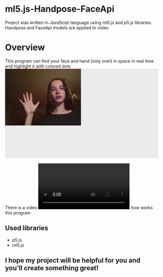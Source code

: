 # ml5.js-Handpose-FaceApi
Project was written in JavaScipt language using ml5.js and p5.js libraries. Handpose and FaceApi models are applied to video

# Overview
This program can find your face and hand (only one!) in space in real time and highlight it with colored dots
![imahe](https://github.com/honeyAsya/ml5.js-Handpose-FaceApi/blob/main/image.png "image")

There is a video ![example](https://github.com/honeyAsya/ml5.js-Handpose-FaceApi/blob/main/Handpose_Face.mp4) how works this program


## Used libraries
* p5.js
* ml5.js

## I hope my project will be helpful for you and you'll create something great!
